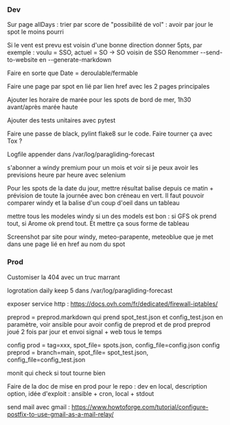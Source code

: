 ### Dev

Sur page allDays : trier par score de "possibilité de vol" : avoir par jour le spot le moins pourri

Si le vent est prevu est voisin d'une bonne direction donner 5pts, par exemple : voulu = SSO, actuel = SO -> SO voisin de SSO
Renommer --send-to-website en --generate-markdown

Faire en sorte que Date = deroulable/fermable

Faire une page par spot en lié par lien href avec les 2 pages principales

Ajouter les horaire de marée pour les spots de bord de mer, 1h30 avant/après marée haute

Ajouter des tests unitaires avec pytest

Faire une passe de black, pylint  flake8 sur le code. Faire tourner ça avec Tox ?

Logfile appender dans /var/log/paragliding-forecast

s'abonner a windy premium pour un mois et voir si je peux avoir les previsions heure par heure avec selenium

Pour les spots de la date du jour, mettre résultat balise depuis ce matin + prévision de toute la journée avec bon créneau en vert. Il faut pouvoir comparer windy et la balise d'un coup d'oeil dans un tableau

mettre tous les modeles windy si un des models est bon : si GFS ok prend tout, si Arome ok prend tout. Et mettre ça sous forme de tableau

Screenshot par site pour windy, meteo-parapente, meteoblue que je met dans une page lié en href au nom du spot

### Prod

Customiser la 404 avec un truc marrant

logrotation daily keep 5 dans /var/log/paragliding-forecast

exposer service http : https://docs.ovh.com/fr/dedicated/firewall-iptables/

preprod = preprod.markdown qui prend spot_test.json et config_test.json en paramètre, voir ansible pour avoir config de preprod et de prod
preprod joué 2 fois par jour et envoi signal + web tous le temps

config prod = tag=xxx, spot_file= spots.json, config_file=config.json
config preprod = branch=main, spot_file= spot_test.json, config_file=config_test.json

monit qui check si tout tourne bien

Faire de la doc de mise en prod pour le repo : dev en local, description option, idée d'exploit : ansible + cron, local + stdout

send mail avec gmail : https://www.howtoforge.com/tutorial/configure-postfix-to-use-gmail-as-a-mail-relay/
